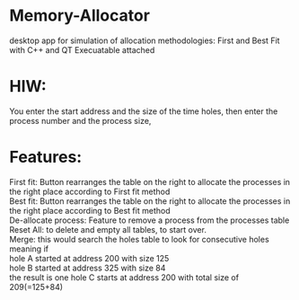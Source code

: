# Memory-Allocator
desktop app for simulation of allocation methodologies: First and Best Fit with C++ and QT
Execuatable attached
# HIW:
You enter the start address and the size of the time holes, then enter the process number and the process size,
# Features: 
First fit: Button rearranges the table on the right to allocate the processes in the right place according to First fit method\
Best fit: Button rearranges the table on the right to allocate the processes in the right place according to Best fit method\
De-allocate process: Feature to remove a process from the processes table\
Reset All: to delete and empty all tables, to start over.\
Merge: this would search the holes table to look for consecutive holes\
meaning if\
hole A started at address 200 with size 125\
hole B started at address 325 with size 84\
the result is one hole C starts at address 200 with total size of 209(=125+84)   
